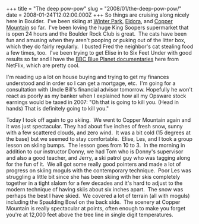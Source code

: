 +++
title = "The deep pow-pow"
slug = "2008/01/the-deep-pow-pow/"
date = 2008-01-24T12:02:00.000Z
+++
So things are cruising along nicely here in Boulder.  I've been skiing at [Winter Park](http://www.skiwinterpark.com/), [Eldora](http://www.eldora.com/), and [Copper Mountain](http://www.coppercolorado.com/) so far.  I've been loving the huge King Soopers supermarket that is open 24 hours and the Boulder Rock Club is great.  The cats have been fun and amusing when they aren't pooping or puking out of the litter box, which they do fairly regularly.  I busted Fred the neighbor's cat stealing food a few times, too.  I've been trying to get Elise in to Six Feet Under with good results so far and I have the [BBC Blue Planet documentaries](http://www.bbc.co.uk/nature/programmes/tv/blueplanet/) here from NetFlix, which are pretty cool.

I'm reading up a lot on house buying and trying to get my finances understood and in order so I can get a mortgage, etc.  I'm going for a consultation with Uncle Bill's financial advisor tomorrow. Hopefully he won't react as poorly as my banker when I explained how all my Opsware stock earnings would be taxed in 2007: "Oh that is going to kill you. (Head in hands) That is definitely going to kill you."

Today I took off again to go skiing.  We went to Copper Mountain again and it was just spectacular. They had about five inches of fresh snow, sunny with a few scattered clouds, and zero wind.  It was a bit cold (15 degrees at the base) but we seemed to stay comfortable.  Elise, Les, and I took a group lesson on skiing bumps.  The lesson goes from 10 to 3.  In the morning in addition to our instructor Donny, we had Tom who is Donny's supervisor and also a good teacher, and Jerry, a ski patrol guy who was tagging along for the fun of it.  We all got some really good pointers and made a lot of progress on skiing moguls with the contemporary technique.  Poor Les was struggling a little bit since she has been skiing with her skis completely together in a tight slalom for a few decades and it's hard to adjust to the modern technique of having skiis about six inches apart.  The snow was perhaps the best I have skied.  We covered a lot of terrain (all with moguls) including the Spaulding Bowl on the back side.  The scenery at Copper Mountain is really spectacular at points, often enough to make you forget you're at 12,000 feet above the tree line in single digit temperatures.